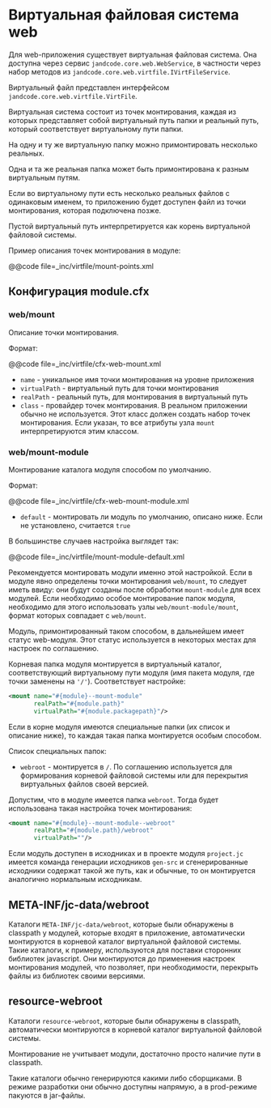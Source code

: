 
Виртуальная файловая система web
================================

Для web-приложения существует виртуальная файловая система. Она доступна через
сервис `jandcode.core.web.WebService`, в частности через набор методов из
`jandcode.core.web.virtfile.IVirtFileService`.

Виртуальный файл представлен интерфейсом `jandcode.core.web.virtfile.VirtFile`.

Виртуальная система состоит из точек монтирования, каждая из которых представляет
собой виртуальный путь папки и реальный путь, который соответствует виртуальному
пути папки.

На одну и ту же виртуальную папку можно примонтировать несколько реальных.

Одна и та же реальная папка может быть примонтирована к разным виртуальным путям.

Если во виртуальному пути есть несколько реальных файлов с одинаковым именем,
то приложению будет доступен файл из точки монтирования, которая подключена позже.

Пустой виртуальный путь интерпретируется как корень виртуальной файловой системы.

Пример описания точек монтирования в модуле:

@@code file=_inc/virtfile/mount-points.xml

Конфигурация module.cfx
----------------------

### web/mount

Описание точки монтирования.

Формат:

@@code file=_inc/virtfile/cfx-web-mount.xml

* `name` - уникальное имя точки монтирования на уровне приложения
* `virtualPath` - виртуальный путь для точки монтирования
* `realPath` - реальный путь, для монтирования в виртуальный путь
* `class` - провайдер точек монтирования. В реальном приложении обычно не используется.
  Этот класс должен создать набор точек монтирования. Если указан, то все
  атрибуты узла `mount` интерпретируются этим классом.


### web/mount-module

Монтирование каталога модуля способом по умолчанию.

Формат:

@@code file=_inc/virtfile/cfx-web-mount-module.xml

* `default` - монтировать ли модуль по умолчанию, описано ниже. Если не установлено,
  считается `true`

В большинстве случаев настройка выглядет так:

@@code file=_inc/virtfile/mount-module-default.xml

Рекомендуется монтировать модули именно этой настройкой.
Если в модуле явно определены точки монтирования `web/mount`,
то следует иметь ввиду: они будут созданы после обработки `mount-module` для всех модулей.
Если необходимо особое монтирование папок модуля, необходимо для этого использовать
узлы `web/mount-module/mount`, формат которых совпадает с `web/mount`.

Модуль, примонтированный таком способом, в дальнейшем имеет статус web-модуля. Этот
статус используется в некоторых местах для настроек по соглашению.

Корневая папка модуля монтируется в виртуальный каталог, соответствующий виртуальному
пути модуля (имя пакета модуля, где точки заменены на `'/'`). Соответствует настройке:

```xml
<mount name="#{module}--mount-module"
       realPath="#{module.path}"
       virtualPath="#{module.packagepath}"/>
```

Если в корне модуля имеются специальные папки (их список и описание ниже),
то каждая такая папка монтируется особым способом.

Список специальных папок:

* `webroot` - монтируется в `/`. По соглашению используется для формирования корневой
  файловой системы или для перекрытия виртуальных файлов своей версией.

Допустим, что в модуле имеется папка `webroot`. Тогда будет использована
такая настройка точек монтирования:

```xml
<mount name="#{module}--mount-module--webroot"
       realPath="#{module.path}/webroot"
       virtualPath=""/>
```

Если модуль доступен в исходниках и в проекте модуля `project.jc` имеется
команда генерации исходников `gen-src` и сгенерированные исходники
содержат такой же путь, как и обычные, то он монтируется аналогично нормальным исходникам.


META-INF/jc-data/webroot
------------------------

Каталоги `META-INF/jc-data/webroot`, которые были обнаружены в classpath у модулей,
которые входят в приложение, автоматически монтируются в корневой каталог виртуальной файловой системы.
Такие каталоги, к примеру, используются для поставки сторонних библиотек javascript.
Они монтируются до применения настроек монтирования модулей, что позволяет, при
необходимости, перекрыть файлы из библиотек своими версиями.

resource-webroot
----------------

Каталоги `resource-webroot`, которые были обнаружены в classpath,
автоматически монтируются в корневой каталог виртуальной файловой системы.

Монтирование не учитывает модули, достаточно просто наличие пути в classpath.

Такие каталоги обычно генерируются какими либо сборщиками. В режиме разработки они
обычно доступны напрямую, а в prod-режиме пакуются в jar-файлы.

